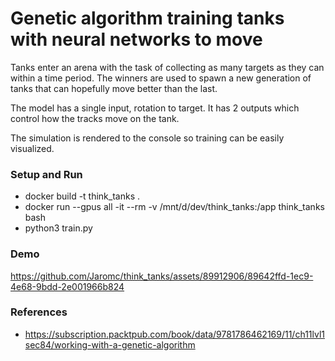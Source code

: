 # Genetic algorithm training tanks with neural networks to move #

Tanks enter an arena with the task of collecting as many targets as they can within a time period. The winners are used to spawn a new generation of tanks that can hopefully move better than the last.

The model has a single input, rotation to target. It has 2 outputs which control how the tracks move on the tank.

The simulation is rendered to the console so training can be easily visualized.

### Setup and Run ###

* docker build -t think_tanks .
* docker run --gpus all -it --rm -v /mnt/d/dev/think_tanks:/app think_tanks bash
* python3 train.py

### Demo ###
https://github.com/Jaromc/think_tanks/assets/89912906/89642ffd-1ec9-4e68-9bdd-2e001966b824

### References ###
* https://subscription.packtpub.com/book/data/9781786462169/11/ch11lvl1sec84/working-with-a-genetic-algorithm
